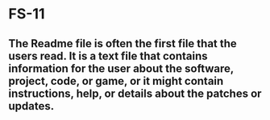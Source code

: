 # FS-11
## The Readme file is often the first file that the users read. It is a text file that contains information for the user about the software, project, code, or game, or it might contain instructions, help, or details about the patches or updates.
